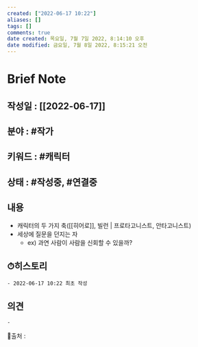 ```yaml
---
created: ["2022-06-17 10:22"]
aliases: []
tags: []
comments: true
date created: 목요일, 7월 7일 2022, 8:14:10 오후
date modified: 금요일, 7월 8일 2022, 8:15:21 오전
---
```



# Brief Note
## 작성일 : [[2022-06-17]]
## 분야 : #작가
## 키워드 : #캐릭터
## 상태 : #작성중, #연결중


## 내용
- 캐릭터의 두 가지 축([[히어로]], 빌런 | 프로타고니스트, 안타고니스트)
- 세상에 질문을 던지는 자
	- ex) 과연 사람이 사람을 신회할 수 있을까?

## ⏱히스토리
	- 2022-06-17 10:22 최초 작성

## 의견
	-


📙출처 :